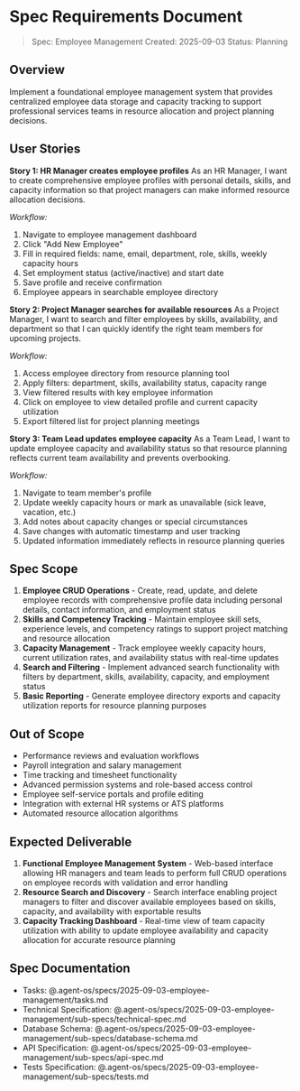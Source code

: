 # Spec Requirements Document

> Spec: Employee Management
> Created: 2025-09-03
> Status: Planning

## Overview

Implement a foundational employee management system that provides centralized employee data storage and capacity tracking to support professional services teams in resource allocation and project planning decisions.

## User Stories

**Story 1: HR Manager creates employee profiles**
As an HR Manager, I want to create comprehensive employee profiles with personal details, skills, and capacity information so that project managers can make informed resource allocation decisions.

*Workflow:*
1. Navigate to employee management dashboard
2. Click "Add New Employee" 
3. Fill in required fields: name, email, department, role, skills, weekly capacity hours
4. Set employment status (active/inactive) and start date
5. Save profile and receive confirmation
6. Employee appears in searchable employee directory

**Story 2: Project Manager searches for available resources**
As a Project Manager, I want to search and filter employees by skills, availability, and department so that I can quickly identify the right team members for upcoming projects.

*Workflow:*
1. Access employee directory from resource planning tool
2. Apply filters: department, skills, availability status, capacity range
3. View filtered results with key employee information
4. Click on employee to view detailed profile and current capacity utilization
5. Export filtered list for project planning meetings

**Story 3: Team Lead updates employee capacity**
As a Team Lead, I want to update employee capacity and availability status so that resource planning reflects current team availability and prevents overbooking.

*Workflow:*
1. Navigate to team member's profile
2. Update weekly capacity hours or mark as unavailable (sick leave, vacation, etc.)
3. Add notes about capacity changes or special circumstances
4. Save changes with automatic timestamp and user tracking
5. Updated information immediately reflects in resource planning queries

## Spec Scope

1. **Employee CRUD Operations** - Create, read, update, and delete employee records with comprehensive profile data including personal details, contact information, and employment status
2. **Skills and Competency Tracking** - Maintain employee skill sets, experience levels, and competency ratings to support project matching and resource allocation
3. **Capacity Management** - Track employee weekly capacity hours, current utilization rates, and availability status with real-time updates
4. **Search and Filtering** - Implement advanced search functionality with filters by department, skills, availability, capacity, and employment status
5. **Basic Reporting** - Generate employee directory exports and capacity utilization reports for resource planning purposes

## Out of Scope

- Performance reviews and evaluation workflows
- Payroll integration and salary management
- Time tracking and timesheet functionality
- Advanced permission systems and role-based access control
- Employee self-service portals and profile editing
- Integration with external HR systems or ATS platforms
- Automated resource allocation algorithms

## Expected Deliverable

1. **Functional Employee Management System** - Web-based interface allowing HR managers and team leads to perform full CRUD operations on employee records with validation and error handling
2. **Resource Search and Discovery** - Search interface enabling project managers to filter and discover available employees based on skills, capacity, and availability with exportable results
3. **Capacity Tracking Dashboard** - Real-time view of team capacity utilization with ability to update employee availability and capacity allocation for accurate resource planning

## Spec Documentation

- Tasks: @.agent-os/specs/2025-09-03-employee-management/tasks.md
- Technical Specification: @.agent-os/specs/2025-09-03-employee-management/sub-specs/technical-spec.md
- Database Schema: @.agent-os/specs/2025-09-03-employee-management/sub-specs/database-schema.md
- API Specification: @.agent-os/specs/2025-09-03-employee-management/sub-specs/api-spec.md
- Tests Specification: @.agent-os/specs/2025-09-03-employee-management/sub-specs/tests.md